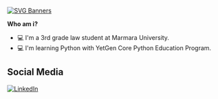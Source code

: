 [![SVG Banners](https://svg-banners.vercel.app/api?type=origin&text1=HI%20THERE%20👋%20TAHA%20KAYGUSUZ&width=1200&height=300)](https://github.com/Akshay090/svg-banners)

**Who am i?**
- 💻 I'm a 3rd grade law student at Marmara University.
- 💻 I'm learning Python with YetGen Core Python Education Program.

**<h2 align="leading">Social Media</h2>**
[![LinkedIn](https://img.shields.io/badge/linkedin-%230077B5.svg?style=for-the-badge&logo=linkedin&logoColor=white)](https://www.linkedin.com/in/tahakaygusuz/)
